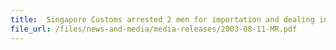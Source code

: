 ```yaml
---
title: 	Singapore Customs arrested 2 men for importation and dealing in contraband cigarettes
file_url: /files/news-and-media/media-releases/2003-08-11-MR.pdf
---
```

